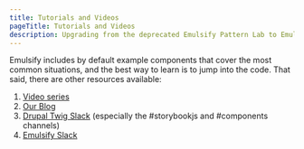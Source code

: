 ```yaml
---
title: Tutorials and Videos
pageTitle: Tutorials and Videos
description: Upgrading from the deprecated Emulsify Pattern Lab to Emulsify Drupal
---
```


Emulsify includes by default example components that cover the most common situations, and the best way to learn is to jump into the code. That said, there are other resources available:

1. [Video series](https://www.youtube.com/playlist?list=PLO9S6JjNqWsGMQLDfE8Ekt0ryrGa3g4km)
2. [Our Blog](https://www.fourkitchens.com/blog/tag/emulsify/)
3. [Drupal Twig Slack](https://drupaltwig-slack.herokuapp.com/) \(especially the \#storybookjs and \#components channels\)
4. [Emulsify Slack](https://join.slack.com/t/emulsify/shared_invite/zt-1ujfwwcvr-ynvUPkEgWYuaby~wPaHt8g)
